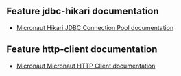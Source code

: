 ## Feature jdbc-hikari documentation

- [Micronaut Hikari JDBC Connection Pool documentation](https://micronaut-projects.github.io/micronaut-sql/latest/guide/index.html#jdbc)

## Feature http-client documentation

- [Micronaut Micronaut HTTP Client documentation](https://docs.micronaut.io/latest/guide/index.html#httpClient)

